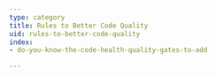 ```yaml
---
type: category
title: Rules to Better Code Quality
uid: rules-to-better-code-quality
index:
- do-you-know-the-code-health-quality-gates-to-add

---
```

<p>​​​​<br></p>
<p>​​<br><br></p>

